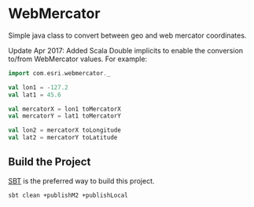 # WebMercator

Simple java class to convert between geo and web mercator coordinates.

Update Apr 2017: Added Scala Double implicits to enable the conversion to/from WebMercator values. For example:

```scala
import com.esri.webmercator._

val lon1 = -127.2
val lat1 = 45.6

val mercatorX = lon1 toMercatorX
val mercatorY = lat1 toMercatorY

val lon2 = mercatorX toLongitude
val lat2 = mercatorY toLatitude
```

## Build the Project

[SBT](http://www.scala-sbt.org/) is the preferred way to build this project.

```
sbt clean +publishM2 +publishLocal
```
